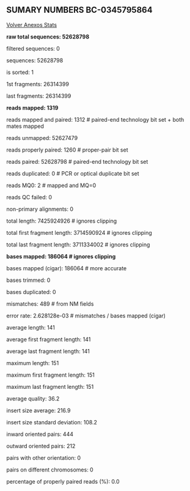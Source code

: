 ## SUMARY NUMBERS BC-0345795864 ##

[Volver Anexos Stats](../stats.html)

**raw total sequences:	52628798**

filtered sequences:	0

sequences:	52628798

is sorted:	1

1st fragments:	26314399

last fragments:	26314399

**reads mapped:	1319**

reads mapped and paired:	1312	# paired-end technology bit set + both mates mapped

reads unmapped:	52627479

reads properly paired:	1260	# proper-pair bit set

reads paired:	52628798	# paired-end technology bit set

reads duplicated:	0	# PCR or optical duplicate bit set

reads MQ0:	2	# mapped and MQ=0

reads QC failed:	0

non-primary alignments:	0

total length:	7425924926	# ignores clipping

total first fragment length:	3714590924	# ignores clipping

total last fragment length:	3711334002	# ignores clipping

**bases mapped:	186064	# ignores clipping**

bases mapped (cigar):	186064	# more accurate

bases trimmed:	0

bases duplicated:	0

mismatches:	489	# from NM fields

error rate:	2.628128e-03	# mismatches / bases mapped (cigar)

average length:	141

average first fragment length:	141

average last fragment length:	141

maximum length:	151

maximum first fragment length:	151

maximum last fragment length:	151

average quality:	36.2

insert size average:	216.9

insert size standard deviation:	108.2

inward oriented pairs:	444

outward oriented pairs:	212

pairs with other orientation:	0

pairs on different chromosomes:	0

percentage of properly paired reads (%):	0.0
